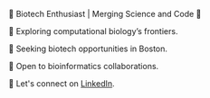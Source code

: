 🔬 Biotech Enthusiast | Merging Science and Code 🔬

🧬 Exploring computational biology’s frontiers.

📍 Seeking biotech opportunities in Boston.

🤝 Open to bioinformatics collaborations.

🔗 Let's connect on [LinkedIn](https://linkedin.com/seanpierre-louis/).


<!---
SeanPie/SeanPie is a ✨ special ✨ repository because its `README.md` (this file) appears on your GitHub profile.
You can click the Preview link to take a look at your changes.
--->
